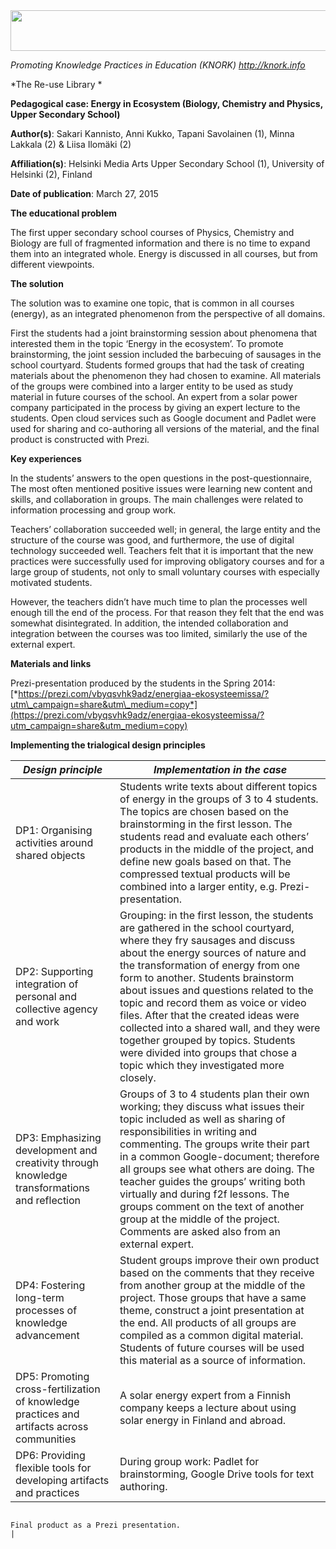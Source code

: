 <img src="md\img063/media/image01.png" width="624" height="65" />

*Promoting Knowledge Practices in Education (KNORK) http://knork.info*

*The Re-use Library *

**Pedagogical case: Energy in Ecosystem (Biology, Chemistry and Physics, Upper Secondary School)**

**Author(s)**: Sakari Kannisto, Anni Kukko, Tapani Savolainen (1), Minna Lakkala (2) & Liisa Ilomäki (2)

**Affiliation(s)**: Helsinki Media Arts Upper Secondary School (1), University of Helsinki (2), Finland

**Date of publication**: March 27, 2015

**The educational problem**

The first upper secondary school courses of Physics, Chemistry and Biology are full of fragmented information and there is no time to expand them into an integrated whole. Energy is discussed in all courses, but from different viewpoints.

**The solution**

The solution was to examine one topic, that is common in all courses (energy), as an integrated phenomenon from the perspective of all domains.

First the students had a joint brainstorming session about phenomena that interested them in the topic ‘Energy in the ecosystem’. To promote brainstorming, the joint session included the barbecuing of sausages in the school courtyard. Students formed groups that had the task of creating materials about the phenomenon they had chosen to examine. All materials of the groups were combined into a larger entity to be used as study material in future courses of the school. An expert from a solar power company participated in the process by giving an expert lecture to the students. Open cloud services such as Google document and Padlet were used for sharing and co-authoring all versions of the material, and the final product is constructed with Prezi.

**Key experiences**

In the students’ answers to the open questions in the post-questionnaire, The most often mentioned positive issues were learning new content and skills, and collaboration in groups. The main challenges were related to information processing and group work.

Teachers’ collaboration succeeded well; in general, the large entity and the structure of the course was good, and furthermore, the use of digital technology succeeded well. Teachers felt that it is important that the new practices were successfully used for improving obligatory courses and for a large group of students, not only to small voluntary courses with especially motivated students.

However, the teachers didn’t have much time to plan the processes well enough till the end of the process. For that reason they felt that the end was somewhat disintegrated. In addition, the intended collaboration and integration between the courses was too limited, similarly the use of the external expert.

**Materials and links**

Prezi-presentation produced by the students in the Spring 2014: [*https://prezi.com/vbyqsvhk9adz/energiaa-ekosysteemissa/?utm\_campaign=share&utm\_medium=copy*](https://prezi.com/vbyqsvhk9adz/energiaa-ekosysteemissa/?utm_campaign=share&utm_medium=copy)

**Implementing the trialogical design principles**

| *Design principle*                                                                           | *Implementation in the case*                                                                                                                                                                                                                                                                                                                                                                                                                                                                                                          |
|----------------------------------------------------------------------------------------------|---------------------------------------------------------------------------------------------------------------------------------------------------------------------------------------------------------------------------------------------------------------------------------------------------------------------------------------------------------------------------------------------------------------------------------------------------------------------------------------------------------------------------------------|
| DP1: Organising activities around shared objects                                             | Students write texts about different topics of energy in the groups of 3 to 4 students. The topics are chosen based on the brainstorming in the first lesson. The students read and evaluate each others’ products in the middle of the project, and define new goals based on that. The compressed textual products will be combined into a larger entity, e.g. Prezi-presentation.                                                                                                                                                  |
| DP2: Supporting integration of personal and collective agency and work                       | Grouping: in the first lesson, the students are gathered in the school courtyard, where they fry sausages and discuss about the energy sources of nature and the transformation of energy from one form to another. Students brainstorm about issues and questions related to the topic and record them as voice or video files. After that the created ideas were collected into a shared wall, and they were together grouped by topics. Students were divided into groups that chose a topic which they investigated more closely. |
| DP3: Emphasizing development and creativity through knowledge transformations and reflection | Groups of 3 to 4 students plan their own working; they discuss what issues their topic included as well as sharing of responsibilities in writing and commenting. The groups write their part in a common Google-document; therefore all groups see what others are doing. The teacher guides the groups’ writing both virtually and during f2f lessons. The groups comment on the text of another group at the middle of the project. Comments are asked also from an external expert.                                               |
| DP4: Fostering long-term processes of knowledge advancement                                  | Student groups improve their own product based on the comments that they receive from another group at the middle of the project. Those groups that have a same theme, construct a joint presentation at the end. All products of all groups are compiled as a common digital material. Students of future courses will be used this material as a source of information.                                                                                                                                                             |
| DP5: Promoting cross-fertilization of knowledge practices and artifacts across communities   | A solar energy expert from a Finnish company keeps a lecture about using solar energy in Finland and abroad.                                                                                                                                                                                                                                                                                                                                                                                                                          |
| DP6: Providing flexible tools for developing artifacts and practices                         | During group work: Padlet for brainstorming, Google Drive tools for text authoring.                                                                                                                                                                                                                                                                                                                                                                                                                                                   
                                                                                                                                                                                                                                                                                                                                                                                                                                                                                                                                                                                                                                       
                                                                                                Final product as a Prezi presentation.                                                                                                                                                                                                                                                                                                                                                                                                                                                                                                 |


